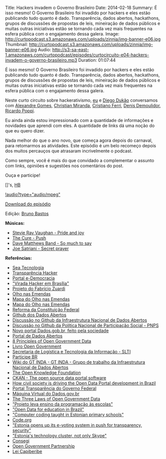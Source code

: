 Title: Hackers invadem o Governo Brasileiro
Date: 2014-02-18
Summary: É isso mesmo! O Governo Brasileiro foi invadido por hackers e eles estão publicando tudo quanto é dado. Transparência, dados abertos, hackathons, grupos de discussões de propostas de leis, mineiração de dados públicos e muitas outras iniciativas estão se tornando cada vez mais frequentes na esfera pública com o engajamento dessa galera.
Image: http://curtopodcast.s3.amazonaws.com/uploads/zinnia/img-banner-e06.jpg
Thumbnail: http://curtopodcast.s3.amazonaws.com/uploads/zinnia/img-banner-e06.jpg
Audio: http://s3-sa-east-1.amazonaws.com/curtopodcast/episodes/curtocircuito-e04-hackers-invadem-o-governo-brasileiro.mp3
Duration: 01:07:44

É isso mesmo! O Governo Brasileiro foi invadido por hackers e eles estão publicando tudo quanto é dado. Transparência, dados abertos, hackathons, grupos de discussões de propostas de leis, mineiração de dados públicos e muitas outras iniciativas estão se tornando cada vez mais frequentes na esfera pública com o engajamento dessa galera.

Neste curto circuito sobre hackerativismo, [eu](https://twitter.com/henriquebastos) e [Diego Dukão](https://twitter.com/diegodukao) conversamos com [Alexandre Gomes](https://twitter.com/alegomes), [Christian Miranda](https://twitter.com/cmoryah), [Cristiano Ferri](https://twitter.com/cristianofaria), [Denis Demoulidor](https://twitter.com/demoulidor), [Ricardo Poppi](https://twitter.com/ricardopoppi).

Eu ainda ainda estou impressionado com a quantidade de informações e novidades que aprendi com eles. A quantidade de links dá uma noção do que eu quero dizer.

Nada melhor do que o ano novo, que começa agora depois do carnaval, para retomarmos as atividades. Este episódio é um belo recomeço depois dos muitos percauços que atrasaram incrivelmente o podcast.

Como sempre, você é mais do que convidado a complementar o assunto com links, opiniões e sugestões nos comentários do post.

Ouça e participe!

[]'s, [HB](https://twitter.com/henriquebastos)

[!audio?type="audio/mpeg"](http://s3-sa-east-1.amazonaws.com/curtopodcast/episodes/curtocircuito-e04-hackers-invadem-o-governo-brasileiro.mp3)

[Download do episódio](http://s3-sa-east-1.amazonaws.com/curtopodcast/episodes/curtocircuito-e04-hackers-invadem-o-governo-brasileiro.mp3)

Edição: [Bruno Bastos](http://brucebastos.com/)

**Músicas:**
- [Stevie Ray Vaughan - Pride and joy](http://www.youtube.com/watch?v=NU0MF8pwktg)
- [The Cure - Push](http://www.youtube.com/watch?v=4T0BrSy7RS0)
- [Dave Matthews Band - So much to say](http://www.youtube.com/watch?v=nXBOfXj6cvE)
- [Joe Satriani - Secret prayer](http://www.youtube.com/watch?v=JFrS4Fk5VUg)

**Referências:**
- [Sea Tecnologia](http://www.seatecnologia.com.br/)
- [Transparência Hacker](http://thacker.com.br/)
- [Portal e-Democracia](http://www.edemocracia.leg.br/)
- ["Virada Hacker em Brasília"](http://ricardopoppi.org/2010/04/transparencia-hackday-brasilia-virada-hacker/)
- [Projeto do Fabrício Zuardi](http://www.youtube.com/watch?v=KtZNOVVXi_A&amp;list=PLE13B02B119353056)
- [Olho nas Emendas](http://olhonasemendas.com.br)
- [Mapa do Olho nas Emendas](https://emendas.crowdmap.com/)
- [Mapa do Olho nas Emendas](https://emendas.crowdmap.com/)
- [Reforma da Constituição Federal](http://apps.thacker.com.br/reformadaconstituicao/)
- [Github dos Dados Abertos](https://github.com/dadosgovbr/)
- [Discussão no Github da Infraestrutura Nacional de Dados Abertos](https://github.com/dadosgovbr/processo-participacao-social-inda)
- [Discussão no Github da Política Nacional de Participação Social - PNPS](https://github.com/pr-snas/politica_compromisso_ps/blob/master/politica_nacional_participacao_social.md)
- [Novo portal Dados.gob.br, feito pela sociedade](http://br.okfn.org/2012/05/10/novo-portal-dados-gov-br-feito-pela-sociedade/)
- [Portal de Dados Abertos](http://dados.gov.br/)
- [8 Principles of Open Government Data](http://opengovdata.org/)
- [Livro Open Government](https://github.com/oreillymedia/open_government)
- [Secretaria de Logística e Tecnologia da Informação - SLTI](http://www.planejamento.gov.br/ministerio.asp?index=7&amp;ler=s832)
- [Participe BR](http://www.participa.br/)
- [Wiki do GT INDA - GT INDA - Grupo de trabalho da Infraestrutura Nacional de Dados Abertos](http://wiki.gtinda.ibge.gov.br/MainPage.ashx)
- [The Open Knowledge Foundation](http://okfn.org/)
- [CKAN - The open source data portal software](http://ckan.org/)
- [How civil society is driving the Open Data Portal development in Brazil](https://speakerdeck.com/alegomes/how-civil-society-is-driving-the-open-data-portal-development-in-brazil)
- [Portal Transparência do Governo Federal](http://transparencia.gov.br/servidores/Servidor-DetalhaServidor.asp?IdServidor=1735839)
- [Máquina Virtual do Dados.gov.br](http://wiki.gtinda.ibge.gov.br/Maquina-virtual-do-dados-gov-br.ashx)
- [The Three Laws of Open Government Data](http://eaves.ca/2009/09/30/three-law-of-open-government-data/)
- ["Projeto leva ensino da programação às escolas"](http://blogs.estadao.com.br/link/projeto-leva-ensino-da-programacao-as-escolas/)
- ["Open Data for education in Brazil"](http://stop.zona-m.net/2013/03/open-data-for-education-in-brazil/)
- ["Computer coding taught in Estonian primary schools"](http://www.bbc.co.uk/news/education-25648769)
- [Code.org](http://www.code.org/)
- ["Estonia opens up its e-voting system in push for transparency, security"](http://gigaom.com/2013/07/12/estonia-releases-e-voting-system-to-open-source-community/)
- ["Estonia's technology cluster, not only Skype"](http://www.economist.com/blogs/schumpeter/2013/07/estonias-technology-cluster)
- [Consegi](http://www.consegi.gov.br/)
- [Open Government Partnership](http://www.opengovpartnership.org/)
- [Lei Capiberibe](http://www.planalto.gov.br/ccivil_03/leis/lcp/lcp131.htm)
